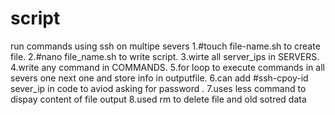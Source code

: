 # script
run commands using ssh on multipe severs
1.#touch file-name.sh  to create file.
2.#nano file_name.sh  to write script.
3.wirte all server_ips in SERVERS.
4.write any command in COMMANDS.
5.for loop to execute commands in all severs one next one and store info in outputfile.
6.can add #ssh-cpoy-id sever_ip in code to aviod asking for password .
7.uses less command to dispay content of file output
8.used rm to delete file and old sotred data



 

